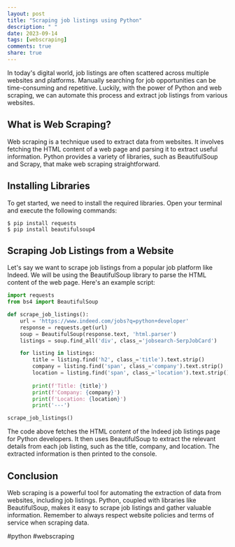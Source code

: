 ```yaml
---
layout: post
title: "Scraping job listings using Python"
description: " "
date: 2023-09-14
tags: [webscraping]
comments: true
share: true
---
```


In today's digital world, job listings are often scattered across multiple websites and platforms. Manually searching for job opportunities can be time-consuming and repetitive. Luckily, with the power of Python and web scraping, we can automate this process and extract job listings from various websites.

## What is Web Scraping?

Web scraping is a technique used to extract data from websites. It involves fetching the HTML content of a web page and parsing it to extract useful information. Python provides a variety of libraries, such as BeautifulSoup and Scrapy, that make web scraping straightforward.

## Installing Libraries

To get started, we need to install the required libraries. Open your terminal and execute the following commands:

```
$ pip install requests
$ pip install beautifulsoup4
```

## Scraping Job Listings from a Website

Let's say we want to scrape job listings from a popular job platform like Indeed. We will be using the BeautifulSoup library to parse the HTML content of the web page. Here's an example script:

```python
import requests
from bs4 import BeautifulSoup

def scrape_job_listings():
    url = 'https://www.indeed.com/jobs?q=python+developer'
    response = requests.get(url)
    soup = BeautifulSoup(response.text, 'html.parser')
    listings = soup.find_all('div', class_='jobsearch-SerpJobCard')

    for listing in listings:
        title = listing.find('h2', class_='title').text.strip()
        company = listing.find('span', class_='company').text.strip()
        location = listing.find('span', class_='location').text.strip()
        
        print(f'Title: {title}')
        print(f'Company: {company}')
        print(f'Location: {location}')
        print('---')

scrape_job_listings()
```

The code above fetches the HTML content of the Indeed job listings page for Python developers. It then uses BeautifulSoup to extract the relevant details from each job listing, such as the title, company, and location. The extracted information is then printed to the console.

## Conclusion

Web scraping is a powerful tool for automating the extraction of data from websites, including job listings. Python, coupled with libraries like BeautifulSoup, makes it easy to scrape job listings and gather valuable information. Remember to always respect website policies and terms of service when scraping data.

#python #webscraping